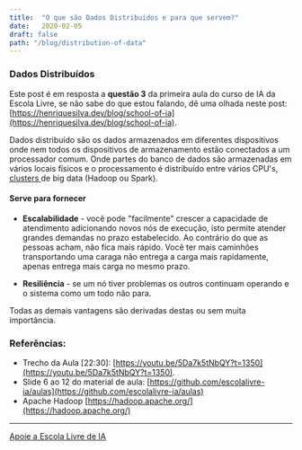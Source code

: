 ```yaml
---
title:  "O que são Dados Distribuídos e para que servem?"
date:   2020-02-05
draft: false
path: "/blog/distribution-of-data"
---
```


### Dados Distribuídos

Este post é em resposta a <b>questão 3</b> da primeira aula do curso de IA da Escola Livre, se não sabe do que estou falando, dê uma olhada neste post: [https://henriquesilva.dev/blog/school-of-ia](https://henriquesilva.dev/blog/school-of-ia).

Dados distribuído são os dados armazenados em diferentes dispositivos onde nem todos os dispositivos de armazenamento estão conectados a um processador comum. Onde partes do banco de dados são armazenadas em vários locais físicos e o processamento é distribuído entre vários CPU's, [clusters ](https://pt.wikipedia.org/wiki/Cluster) de big data (Hadoop ou Spark).

#### Serve para fornecer

* <b>Escalabilidade</b> - você pode "facilmente" crescer a capacidade de atendimento adicionando novos nós de execução, isto permite atender grandes demandas no prazo estabelecido. Ao contrário do que as pessoas acham, não fica mais rápido. Você ter mais caminhões transportando uma caraga não entrega a carga mais rapidamente, apenas entrega mais carga no mesmo prazo.

* <b>Resiliência</b> - se um nó tiver problemas os outros continuam operando e o sistema como um todo não para.

Todas as demais vantagens são derivadas destas ou sem muita importância.

### Referências:

* Trecho da Aula [22:30]: [https://youtu.be/5Da7k5tNbQY?t=1350](https://youtu.be/5Da7k5tNbQY?t=1350).
* Slide 6 ao 12 do material de aula: [https://github.com/escolalivre-ia/aulas](https://github.com/escolalivre-ia/aulas)
* Apache Hadoop [https://hadoop.apache.org/](https://hadoop.apache.org/)

<hr />

[Apoie a Escola Livre de IA](https://apoia.se/escolalivre-ia) 






